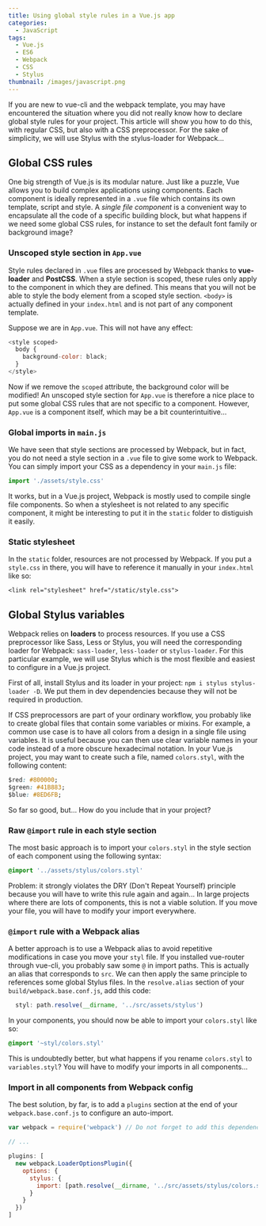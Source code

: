 ```yaml
---
title: Using global style rules in a Vue.js app
categories:
  - JavaScript
tags:
  - Vue.js
  - ES6
  - Webpack
  - CSS
  - Stylus
thumbnail: /images/javascript.png
---
```


If you are new to vue-cli and the webpack template, you may have encountered the situation where you did not really know how to declare global style rules for your project. This article will show you how to do this, with regular CSS, but also with a CSS preprocessor. For the sake of simplicity, we will use Stylus with the stylus-loader for Webpack...

<!-- more -->

## Global CSS rules

One big strength of Vue.js is its modular nature. Just like a puzzle, Vue allows you to build complex applications using components. Each component is ideally represented in a `.vue` file which contains its own template, script and style. A *single file component* is a convenient way to encapsulate all the code of a specific building block, but what happens if we need some global CSS rules, for instance to set the default font family or background image?

### Unscoped style section in `App.vue`

Style rules declared in `.vue` files are processed by Webpack thanks to **vue-loader** and **PostCSS**. When a style section is scoped, these rules only apply to the component in which they are defined. This means that you will not be able to style the body element from a scoped style section. `<body>` is actually defined in your `index.html` and is not part of any component template.

Suppose we are in `App.vue`. This will not have any effect:

```JavaScript
<style scoped>
  body {
    background-color: black;
  }
</style>
```

Now if we remove the `scoped` attribute, the background color will be modified! An unscoped style section for `App.vue` is therefore a nice place to put some global CSS rules that are not specific to a component. However, `App.vue` is a component itself, which may be a bit counterintuitive...

### Global imports in `main.js`

We have seen that style sections are processed by Webpack, but in fact, you do not need a style section in a `.vue` file to give some work to Webpack. You can simply import your CSS as a  dependency in your `main.js` file:

```JavaScript
import './assets/style.css'
```

It works, but in a Vue.js project, Webpack is mostly used to compile single file components. So when a stylesheet is not related to any specific component, it might be interesting to put it in the `static` folder to distiguish it easily.

### Static stylesheet

In the `static` folder, resources are not processed by Webpack. If you put a `style.css` in there, you will have to reference it manually in your `index.html` like so:

`<link rel="stylesheet" href="/static/style.css">`

## Global Stylus variables

Webpack relies on **loaders** to process resources. If you use a CSS preprocessor like Sass, Less or Stylus, you will need the corresponding loader for Webpack: `sass-loader`, `less-loader` or `stylus-loader`. For this particular example, we will use Stylus which is the most flexible and easiest to configure in a Vue.js project.

First of all, install Stylus and its loader in your project: `npm i stylus stylus-loader -D`. We put them in dev dependencies because they will not be required in production.

If CSS preprocessors are part of your ordinary workflow, you probably like to create global files that contain some variables or mixins. For example, a common use case is to have all colors from a design in a single file using variables. It is useful because you can then use clear variable names in your code instead of a more obscure hexadecimal notation. In your Vue.js project, you may want to create such a file, named `colors.styl`, with the following content:

```CSS
$red: #800000;
$green: #41B883;
$blue: #8ED6FB;
```

So far so good, but... How do you include that in your project?

### Raw `@import` rule in each style section

The most basic approach is to import your `colors.styl` in the style section of each component using the following syntax:

```CSS
@import '../assets/stylus/colors.styl'
```

Problem: it strongly violates the DRY (Don't Repeat Yourself) principle because you will have to write this rule again and again... In large projects where there are lots of components, this is not a viable solution. If you move your file, you will have to modify your import everywhere.

### `@import` rule with a Webpack alias

A better approach is to use a Webpack alias to avoid repetitive modifications in case you move your `styl` file. If you installed vue-router through vue-cli, you probably saw some `@` in import paths. This is actually an alias that corresponds to `src`. We can then apply the same principle to references some global Stylus files. In the `resolve.alias` section of your `build/webpack.base.conf.js`, add this code:

```JavaScript
  styl: path.resolve(__dirname, '../src/assets/stylus')
```

In your components, you should now be able to import your `colors.styl` like so:

```CSS
@import '~styl/colors.styl'
```

This is undoubtedly better, but what happens if you rename `colors.styl` to `variables.styl`? You will have to modify your imports in all components...

### Import in all components from Webpack config

The best solution, by far, is to add a `plugins` section at the end of your `webpack.base.conf.js` to configure an auto-import.

```JavaScript
var webpack = require('webpack') // Do not forget to add this dependency, or else you will get an error

// ...

plugins: [
  new webpack.LoaderOptionsPlugin({
    options: {
      stylus: {
        import: [path.resolve(__dirname, '../src/assets/stylus/colors.styl')]
      }
    }
  })
]
```

